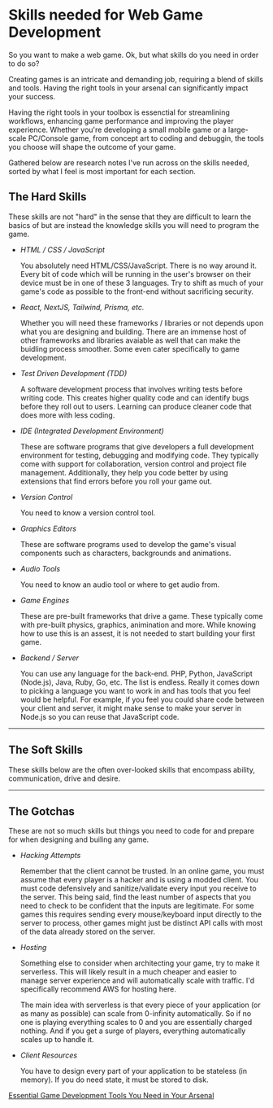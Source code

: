 # Skills needed for Web Game Development

So you want to make a web game. Ok, but what skills do you need in order to do so?

Creating games is an intricate and demanding job, requiring a blend of skills and tools. Having the right tools in your arsenal can significantly impact your success.

Having the right tools in your toolbox is essenctial for streamlining workflows, enhancing game performance and improving the player experience. Whether you're developing a small mobile game or a large-scale PC/Console game, from concept art to coding and debuggin, the tools you choose will shape the outcome of your game.

Gathered below are research notes I've run across on the skills needed, sorted by what I feel is most important for each section.

## The Hard Skills

These skills are not "hard" in the sense that they are difficult to learn the basics of but are instead the knowledge skills you will need to program the game.

- _HTML / CSS / JavaScript_

  You absolutely need HTML/CSS/JavaScript. There is no way around it. Every bit of code which will be running in the user's browser on their device must be in one of these 3 languages. Try to shift as much of your game's code as possible to the front-end without sacrificing security.

- _React, NextJS, Tailwind, Prisma, etc._

  Whether you will need these frameworks / libraries or not depends upon what you are designing and building. There are an immense host of other frameworks and libraries avaiable as well that can make the buidling process smoother. Some even cater specifically to game development.

- _Test Driven Development (TDD)_

  A software development process that involves writing tests before writing code. This creates higher quality code and can identify bugs before they roll out to users. Learning can produce cleaner code that does more with less coding.

- _IDE (Integrated Development Environment)_

  These are software programs that give developers a full development environment for testing, debugging and modifying code. They typically come with support for collaboration, version control and project file management. Additionally, they help you code better by using extensions that find errors before you roll your game out.

- _Version Control_

  You need to know a version control tool.

- _Graphics Editors_

  These are software programs used to develop the game's visual components such as characters, backgrounds and animations.

- _Audio Tools_

  You need to know an audio tool or where to get audio from.

- _Game Engines_

  These are pre-built frameworks that drive a game. These typically come with pre-built physics, graphics, animination and more. While knowing how to use this is an assest, it is not needed to start building your first game.

- _Backend / Server_

  You can use any language for the back-end. PHP, Python, JavaScript (Node.js), Java, Ruby, Go, etc. The list is endless. Really it comes down to picking a language you want to work in and has tools that you feel would be helpful. For example, if you feel you could share code between your client and server, it might make sense to make your server in Node.js so you can reuse that JavaScript code.

---

## The Soft Skills

These skills below are the often over-looked skills that encompass ability, communication, drive and desire.

---

## The Gotchas

These are not so much skills but things you need to code for and prepare for when designing and builing any game.

- _Hacking Attempts_

  Remember that the client cannot be trusted. In an online game, you must assume that every player is a hacker and is using a modded client. You must code defensively and sanitize/validate every input you receive to the server. This being said, find the least number of aspects that you need to check to be confident that the inputs are legitimate. For some games this requires sending every mouse/keyboard input directly to the server to process, other games might just be distinct API calls with most of the data already stored on the server.

- _Hosting_

  Something else to consider when architecting your game, try to make it serverless. This will likely result in a much cheaper and easier to manage server experience and will automatically scale with traffic. I'd specifically recommend AWS for hosting here.

  The main idea with serverless is that every piece of your application (or as many as possible) can scale from 0-infinity automatically. So if no one is playing everything scales to 0 and you are essentially charged nothing. And if you get a surge of players, everything automatically scales up to handle it.

- _Client Resources_

  You have to design every part of your application to be stateless (in memory). If you do need state, it must be stored to disk.

[Essential Game Development Tools You Need in Your Arsenal](https://sdlccorp.com/post/essential-game-development-tools-you-need-in-your-arsenal/)
